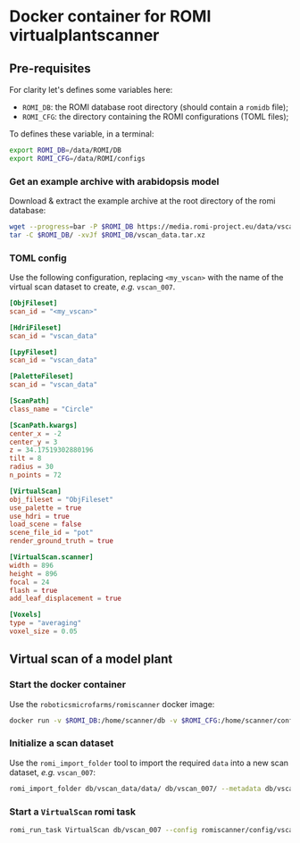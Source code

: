 Docker container for ROMI virtualplantscanner
=============================================


## Pre-requisites
For clarity let's defines some variables here:

* `ROMI_DB`: the ROMI database root directory (should contain a `romidb` file);
* `ROMI_CFG`: the directory containing the ROMI configurations (TOML files);

To defines these variable, in a terminal:
```bash
export ROMI_DB=/data/ROMI/DB
export ROMI_CFG=/data/ROMI/configs
```

### Get an example archive with arabidopsis model
Download & extract the example archive at the root directory of the romi database: 
```bash
wget --progress=bar -P $ROMI_DB https://media.romi-project.eu/data/vscan_data.tar.xz
tar -C $ROMI_DB/ -xvJf $ROMI_DB/vscan_data.tar.xz
```

### TOML config
Use the following configuration, replacing `<my_vscan>` with the name of the virtual scan dataset to create, *e.g.* `vscan_007`.

```toml
[ObjFileset]
scan_id = "<my_vscan>"

[HdriFileset]
scan_id = "vscan_data"

[LpyFileset]
scan_id = "vscan_data"

[PaletteFileset]
scan_id = "vscan_data"

[ScanPath]
class_name = "Circle"

[ScanPath.kwargs]
center_x = -2
center_y = 3
z = 34.17519302880196
tilt = 8
radius = 30
n_points = 72

[VirtualScan]
obj_fileset = "ObjFileset"
use_palette = true
use_hdri = true
load_scene = false
scene_file_id = "pot"
render_ground_truth = true

[VirtualScan.scanner]
width = 896
height = 896
focal = 24
flash = true
add_leaf_displacement = true

[Voxels]
type = "averaging"
voxel_size = 0.05
```

## Virtual scan of a model plant


### Start the docker container
Use the `roboticsmicrofarms/romiscanner` docker image:
```bash
docker run -v $ROMI_DB:/home/scanner/db -v $ROMI_CFG:/home/scanner/configs -it roboticsmicrofarms/romiscanner:latest bash
```


### Initialize a scan dataset
Use the `romi_import_folder` tool to import the required `data` into a new scan dataset, *e.g.* `vscan_007`:
```bash 
romi_import_folder db/vscan_data/data/ db/vscan_007/ --metadata db/vscan_data/files.json
```

### Start a `VirtualScan` romi task
```bash
romi_run_task VirtualScan db/vscan_007 --config romiscanner/config/vscan_obj.toml
```